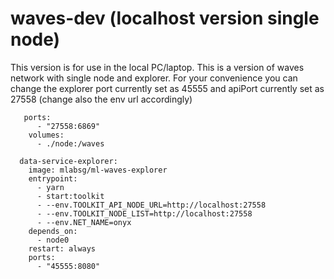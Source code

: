 # waves-dev (localhost version single node)
This version is for use in the local PC/laptop. This is a version of waves network with single node and explorer.
For your convenience you can change the explorer port currently set as 45555 and apiPort currently set as 27558 (change also the env url accordingly)

```
   ports:
      - "27558:6869"
    volumes:
      - ./node:/waves

  data-service-explorer:
    image: mlabsg/ml-waves-explorer
    entrypoint:
      - yarn
      - start:toolkit
      - --env.TOOLKIT_API_NODE_URL=http://localhost:27558
      - --env.TOOLKIT_NODE_LIST=http://localhost:27558
      - --env.NET_NAME=onyx
    depends_on:
      - node0
    restart: always
    ports:
      - "45555:8080"
```
